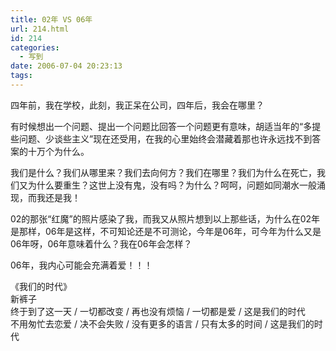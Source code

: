 ```yaml
---
title: 02年 VS 06年
url: 214.html
id: 214
categories:
  - 写到
date: 2006-07-04 20:23:13
tags:
---
```


四年前，我在学校，此刻，我正呆在公司，四年后，我会在哪里？  
  
有时候想出一个问题、提出一个问题比回答一个问题更有意味，胡适当年的“多提些问题、少谈些主义”现在还受用，在我的心里始终会潜藏着那也许永远找不到答案的十万个为什么。  
  
我们是什么？我们从哪里来？我们去向何方？我们在哪里？我们为什么在死亡，我们又为什么要重生？这世上没有鬼，没有吗？为什么？呵呵，问题如同潮水一般涌现，而我还是我！  
  
02的那张“红魔”的照片感染了我，而我又从照片想到以上那些话，为什么在02年是那样，06年是这样，不可知论还是不可测论，今年是06年，可今年为什么又是06年呀，06年意味着什么？我在06年会怎样？  
  
06年，我内心可能会充满着爱！！！  
  
  
《我们的时代》  
新裤子  
终于到了这一天 / 一切都改变 / 再也没有烦恼 / 一切都是爱 / 这是我们的时代  
不用匆忙去恋爱 / 决不会失败 / 没有更多的语言 / 只有太多的时间 / 这是我们的时代